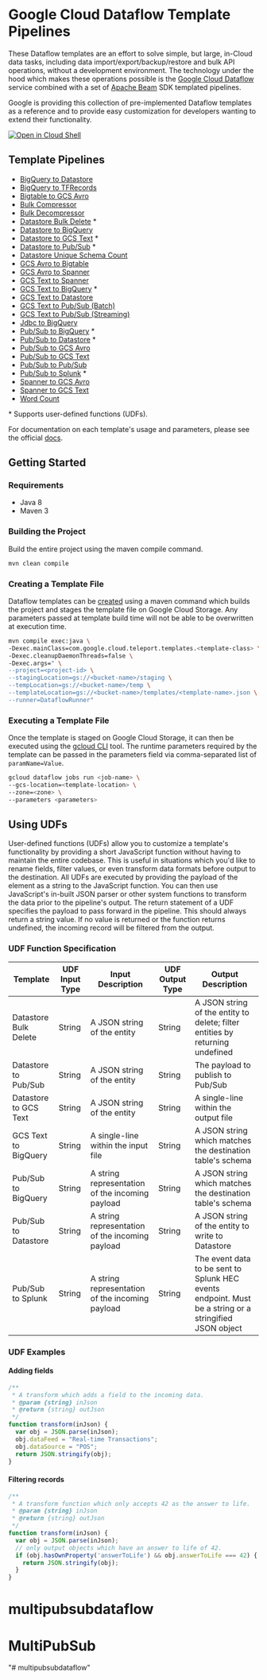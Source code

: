 # Google Cloud Dataflow Template Pipelines

These Dataflow templates are an effort to solve simple, but large, in-Cloud data
tasks, including data import/export/backup/restore and bulk API operations,
without a development environment. The technology under the hood which makes
these operations possible is the
[Google Cloud Dataflow](https://cloud.google.com/dataflow/) service combined
with a set of [Apache Beam](https://beam.apache.org/) SDK templated pipelines.

Google is providing this collection of pre-implemented Dataflow templates as a
reference and to provide easy customization for developers wanting to extend
their functionality.

[![Open in Cloud Shell](http://gstatic.com/cloudssh/images/open-btn.svg)](https://console.cloud.google.com/cloudshell/editor?cloudshell_git_repo=https%3A%2F%2Fgithub.com%2FGoogleCloudPlatform%2FDataflowTemplates.git)

## Template Pipelines

* [BigQuery to Datastore](pipeline/src/main/java/com/google/cloud/teleport/templates/BigQueryToDatastore.java)
* [BigQuery to TFRecords](pipeline/src/main/java/com/google/cloud/teleport/templates/BigQueryToTFRecord.java)
* [Bigtable to GCS Avro](pipeline/src/main/java/com/google/cloud/teleport/bigtable/BigtableToAvro.java)
* [Bulk Compressor](pipeline/src/main/java/com/google/cloud/teleport/templates/BulkCompressor.java)
* [Bulk Decompressor](pipeline/src/main/java/com/google/cloud/teleport/templates/BulkDecompressor.java)
* [Datastore Bulk Delete](pipeline/src/main/java/com/google/cloud/teleport/templates/DatastoreToDatastoreDelete.java) *
* [Datastore to BigQuery](pipeline/src/main/java/com/google/cloud/teleport/templates/DatastoreToBigQuery.java)
* [Datastore to GCS Text](pipeline/src/main/java/com/google/cloud/teleport/templates/DatastoreToText.java) *
* [Datastore to Pub/Sub](pipeline/src/main/java/com/google/cloud/teleport/templates/DatastoreToPubsub.java) *
* [Datastore Unique Schema Count](pipeline/src/main/java/com/google/cloud/teleport/templates/DatastoreSchemasCountToText.java)
* [GCS Avro to Bigtable](pipeline/src/main/java/com/google/cloud/teleport/bigtable/AvroToBigtable.java)
* [GCS Avro to Spanner](pipeline/src/main/java/com/google/cloud/teleport/spanner/ImportPipeline.java)
* [GCS Text to Spanner](pipeline/src/main/java/com/google/cloud/teleport/spanner/TextImportPipeline.java)
* [GCS Text to BigQuery](pipeline/src/main/java/com/google/cloud/teleport/templates/TextIOToBigQuery.java) *
* [GCS Text to Datastore](pipeline/src/main/java/com/google/cloud/teleport/templates/TextToDatastore.java)
* [GCS Text to Pub/Sub (Batch)](pipeline/src/main/java/com/google/cloud/teleport/templates/TextToPubsub.java)
* [GCS Text to Pub/Sub (Streaming)](pipeline/src/main/java/com/google/cloud/teleport/templates/TextToPubsubStream.java)
* [Jdbc to BigQuery](pipeline/src/main/java/com/google/cloud/teleport/templates/JdbcToBigQuery.java)
* [Pub/Sub to BigQuery](pipeline/src/main/java/com/google/cloud/teleport/templates/PubSubToBigQuery.java) *
* [Pub/Sub to Datastore](pipeline/src/main/java/com/google/cloud/teleport/templates/PubsubToDatastore.java) *
* [Pub/Sub to GCS Avro](pipeline/src/main/java/com/google/cloud/teleport/templates/PubsubToAvro.java)
* [Pub/Sub to GCS Text](pipeline/src/main/java/com/google/cloud/teleport/templates/PubsubToText.java)
* [Pub/Sub to Pub/Sub](pipeline/src/main/java/com/google/cloud/teleport/templates/PubsubToPubsub.java)
* [Pub/Sub to Splunk](pipeline/src/main/java/com/google/cloud/teleport/templates/PubSubToSplunk.java) *
* [Spanner to GCS Avro](pipeline/src/main/java/com/google/cloud/teleport/spanner/ExportPipeline.java)
* [Spanner to GCS Text](pipeline/src/main/java/com/google/cloud/teleport/templates/SpannerToText.java)
* [Word Count](pipeline/src/main/java/com/google/cloud/teleport/templates/WordCount.java)


\* Supports user-defined functions (UDFs).

For documentation on each template's usage and parameters, please see
the official [docs](https://cloud.google.com/dataflow/docs/templates/provided-templates).

## Getting Started

### Requirements

* Java 8
* Maven 3

### Building the Project

Build the entire project using the maven compile command.

```sh
mvn clean compile
```

### Creating a Template File

Dataflow templates can be [created](https://cloud.google.com/dataflow/docs/templates/creating-templates#creating-and-staging-templates)
using a maven command which builds the project and stages the template
file on Google Cloud Storage. Any parameters passed at template build
time will not be able to be overwritten at execution time.

```sh
mvn compile exec:java \
-Dexec.mainClass=com.google.cloud.teleport.templates.<template-class> \
-Dexec.cleanupDaemonThreads=false \
-Dexec.args=" \
--project=<project-id> \
--stagingLocation=gs://<bucket-name>/staging \
--tempLocation=gs://<bucket-name>/temp \
--templateLocation=gs://<bucket-name>/templates/<template-name>.json \
--runner=DataflowRunner"
```


### Executing a Template File

Once the template is staged on Google Cloud Storage, it can then be
executed using the
[gcloud CLI](https://cloud.google.com/sdk/gcloud/reference/dataflow/jobs/run)
tool. The runtime parameters required by the template can be passed in the
parameters field via comma-separated list of `paramName=Value`.

```sh
gcloud dataflow jobs run <job-name> \
--gcs-location=<template-location> \
--zone=<zone> \
--parameters <parameters>
```


## Using UDFs

User-defined functions (UDFs) allow you to customize a template's
functionality by providing a short JavaScript function without having to
maintain the entire codebase. This is useful in situations which you'd
like to rename fields, filter values, or even transform data formats
before output to the destination. All UDFs are executed by providing the
payload of the element as a string to the JavaScript function. You can
then use JavaScript's in-built JSON parser or other system functions to
transform the data prior to the pipeline's output. The return statement
of a UDF specifies the payload to pass forward in the pipeline. This
should always return a string value. If no value is returned or the
function returns undefined, the incoming record will be filtered from
the output.

### UDF Function Specification
| Template              | UDF Input Type | Input Description                               | UDF Output Type | Output Description                                                            |
|-----------------------|----------------|-------------------------------------------------|-----------------|-------------------------------------------------------------------------------|
| Datastore Bulk Delete | String         | A JSON string of the entity                     | String          | A JSON string of the entity to delete; filter entities by returning undefined |
| Datastore to Pub/Sub  | String         | A JSON string of the entity                     | String          | The payload to publish to Pub/Sub                                             |
| Datastore to GCS Text | String         | A JSON string of the entity                     | String          | A single-line within the output file                                          |
| GCS Text to BigQuery  | String         | A single-line within the input file             | String          | A JSON string which matches the destination table's schema                    |
| Pub/Sub to BigQuery   | String         | A string representation of the incoming payload | String          | A JSON string which matches the destination table's schema                    |
| Pub/Sub to Datastore  | String         | A string representation of the incoming payload | String          | A JSON string of the entity to write to Datastore                             |
| Pub/Sub to Splunk  | String         | A string representation of the incoming payload | String          | The event data to be sent to Splunk HEC events endpoint. Must be a string or a stringified JSON object |


### UDF Examples

#### Adding fields
```js
/**
 * A transform which adds a field to the incoming data.
 * @param {string} inJson
 * @return {string} outJson
 */
function transform(inJson) {
  var obj = JSON.parse(inJson);
  obj.dataFeed = "Real-time Transactions";
  obj.dataSource = "POS";
  return JSON.stringify(obj);
}
```

#### Filtering records
```js
/**
 * A transform function which only accepts 42 as the answer to life.
 * @param {string} inJson
 * @return {string} outJson
 */
function transform(inJson) {
  var obj = JSON.parse(inJson);
  // only output objects which have an answer to life of 42.
  if (obj.hasOwnProperty('answerToLife') && obj.answerToLife === 42) {
    return JSON.stringify(obj);
  }
}
```
# multipubsubdataflow
# MultiPubSub
"# multipubsubdataflow" 
